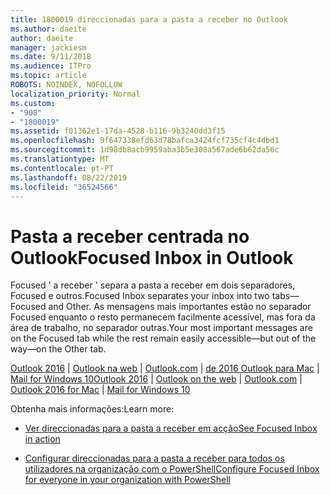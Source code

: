 ```yaml
---
title: 1800019 direccionadas para a pasta a receber no Outlook
ms.author: daeite
author: daeite
manager: jackiesm
ms.date: 9/11/2018
ms.audience: ITPro
ms.topic: article
ROBOTS: NOINDEX, NOFOLLOW
localization_priority: Normal
ms.custom:
- "908"
- "1800019"
ms.assetid: f01362e1-17da-4528-b116-9b3240dd3f15
ms.openlocfilehash: 9f647338efd63d78bafca3424fcf735cf4c4dbd1
ms.sourcegitcommit: 1d98db8acb9959aba3b5e308a567ade6b62da56c
ms.translationtype: MT
ms.contentlocale: pt-PT
ms.lasthandoff: 08/22/2019
ms.locfileid: "36524566"
---
```

# <a name="focused-inbox-in-outlook"></a><span data-ttu-id="02d6d-102">Pasta a receber centrada no Outlook</span><span class="sxs-lookup"><span data-stu-id="02d6d-102">Focused Inbox in Outlook</span></span>

<span data-ttu-id="02d6d-103">Focused ' a receber ' separa a pasta a receber em dois separadores, Focused e outros.</span><span class="sxs-lookup"><span data-stu-id="02d6d-103">Focused Inbox separates your inbox into two tabs—Focused and Other.</span></span> <span data-ttu-id="02d6d-104">As mensagens mais importantes estão no separador Focused enquanto o resto permanecem facilmente acessível, mas fora da área de trabalho, no separador outras.</span><span class="sxs-lookup"><span data-stu-id="02d6d-104">Your most important messages are on the Focused tab while the rest remain easily accessible—but out of the way—on the Other tab.</span></span>
  
<span data-ttu-id="02d6d-105">[Outlook 2016](https://go.microsoft.com/fwlink/p/?linkid=2002112&amp;clcid=0x409) | [Outlook na web](https://go.microsoft.com/fwlink/p/?linkid=2002113&amp;clcid=0x409) | [Outlook.com](https://go.microsoft.com/fwlink/p/?linkid=2002012&amp;clcid=0x409) | [de 2016 Outlook para Mac](https://go.microsoft.com/fwlink/p/?linkid=2002013&amp;clcid=0x409) | [Mail for Windows 10](https://go.microsoft.com/fwlink/p/?linkid=2001919&amp;clcid=0x409)</span><span class="sxs-lookup"><span data-stu-id="02d6d-105">[Outlook 2016](https://go.microsoft.com/fwlink/p/?linkid=2002112&amp;clcid=0x409) | [Outlook on the web](https://go.microsoft.com/fwlink/p/?linkid=2002113&amp;clcid=0x409) | [Outlook.com](https://go.microsoft.com/fwlink/p/?linkid=2002012&amp;clcid=0x409) | [Outlook 2016 for Mac](https://go.microsoft.com/fwlink/p/?linkid=2002013&amp;clcid=0x409) | [Mail for Windows 10](https://go.microsoft.com/fwlink/p/?linkid=2001919&amp;clcid=0x409)</span></span>
  
<span data-ttu-id="02d6d-106">Obtenha mais informações:</span><span class="sxs-lookup"><span data-stu-id="02d6d-106">Learn more:</span></span>
  
- [<span data-ttu-id="02d6d-107">Ver direccionadas para a pasta a receber em acção</span><span class="sxs-lookup"><span data-stu-id="02d6d-107">See Focused Inbox in action</span></span>](https://go.microsoft.com/fwlink/p/?linkid=2002212&amp;clcid=0x409)

- [<span data-ttu-id="02d6d-108">Configurar direccionadas para a pasta a receber para todos os utilizadores na organização com o PowerShell</span><span class="sxs-lookup"><span data-stu-id="02d6d-108">Configure Focused Inbox for everyone in your organization with PowerShell</span></span>](https://go.microsoft.com/fwlink/p/?linkid=2002308&amp;clcid=0x409)
